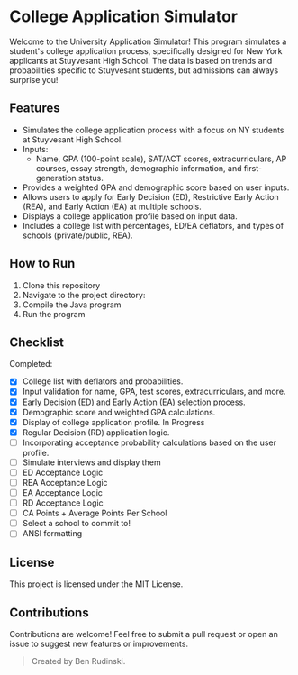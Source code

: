 # College Application Simulator
Welcome to the University Application Simulator! This program simulates a student's college application process, specifically designed for New York applicants at Stuyvesant High School. The data is based on trends and probabilities specific to Stuyvesant students, but admissions can always surprise you!

## Features
* Simulates the college application process with a focus on NY students at Stuyvesant High School.
* Inputs:
  - Name, GPA (100-point scale), SAT/ACT scores, extracurriculars, AP courses, essay strength, demographic information, and first-generation status.
* Provides a weighted GPA and demographic score based on user inputs.
* Allows users to apply for Early Decision (ED), Restrictive Early Action (REA), and Early Action (EA) at multiple schools.
* Displays a college application profile based on input data.
* Includes a college list with percentages, ED/EA deflators, and types of schools (private/public, REA).

## How to Run
1. Clone this repository
2. Navigate to the project directory:
3. Compile the Java program
4. Run the program

## Checklist
Completed:
- [X] College list with deflators and probabilities.
- [X] Input validation for name, GPA, test scores, extracurriculars, and more.
- [X] Early Decision (ED) and Early Action (EA) selection process.
- [X] Demographic score and weighted GPA calculations.
- [X] Display of college application profile.
In Progress
- [X] Regular Decision (RD) application logic.
- [ ] Incorporating acceptance probability calculations based on the user profile.
- [ ] Simulate interviews and display them
- [ ] ED Acceptance Logic
- [ ] REA Acceptance Logic
- [ ] EA Acceptance Logic
- [ ] RD Acceptance Logic
- [ ] CA Points + Average Points Per School
- [ ] Select a school to commit to!
- [ ] ANSI formatting

## License
This project is licensed under the MIT License.

## Contributions
Contributions are welcome! Feel free to submit a pull request or open an issue to suggest new features or improvements.

> Created by Ben Rudinski.
